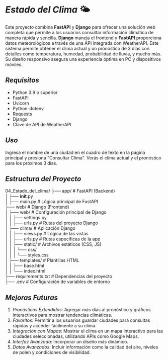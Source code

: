 # *Estado del Clima* 🌤️

Este proyecto combina **FastAPI** y **Django** para ofrecer una solución web completa que permite a los usuarios
consultar información climática de manera rápida y sencilla. **Django** maneja el frontend y **FastAPI** proporciona
datos meteorológicos a través de una API integrada con WeatherAPI. Este sistema permite obtener el clima actual y un
pronóstico de 3 días con detalles como temperatura, humedad, probabilidad de lluvia, y mucho más. Su diseño responsivo
asegura una experiencia óptima en PC y dispositivos móviles.


## *Requisitos*

-   Python 3.9 o superior
-   FastAPI
-   Uvicorn
-   Python-dotenv
-   Requests
-   Django
-   Clave de API de WeatherAPI


## *Uso*

Ingresa el nombre de una ciudad en el cuadro de texto en la página principal y presiona "Consultar Clima".
Verás el clima actual y el pronóstico para los próximos 3 días.


## *Estructura del Proyecto*


04_Estado_del_clima/
├── app/                              # FastAPI (Backend)  
│   ├── __init__.py  
│   ├── main.py                       # Lógica principal de FastAPI  
├── web/                              # Django (Frontend)  
│   ├── web/                          # Configuración principal de Django  
│   │   ├── settings.py  
│   │   ├── urls.py                   # Rutas del proyecto Django  
│   ├── clima/                        # Aplicación Django  
│   │   ├── views.py                  # Lógica de las vistas  
│   │   ├── urls.py                   # Rutas específicas de la app  
│   │   ├── static/                   # Archivos estáticos (CSS, JS)  
│   │   │   └── css/  
│   │   │       └── styles.css  
│   ├── templates/                    # Plantillas HTML  
│   │   ├── base.html  
│   │   └── index.html  
├── requirements.txt                  # Dependencias del proyecto  
├── .env                              # Configuración de variables de entorno  


## *Mejoras Futuras*
1. *Pronósticos Extendidos*: Agregar más días al pronóstico y gráficos interactivos para mostrar tendencias climáticas.
2. *Favoritos*: Permitir a los usuarios guardar ciudades para consultas rápidas y acceder fácilmente a su clima.
3. *Integración con Mapas*: Mostrar el clima en un mapa interactivo para las ciudades seleccionadas, utilizando APIs como Google Maps.
4. *Interfaz Avanzada*: Incorporar un diseño más dinámico.
5. *Datos Avanzados*: Incluir información como la calidad del aire, niveles de polen y condiciones de visibilidad.
